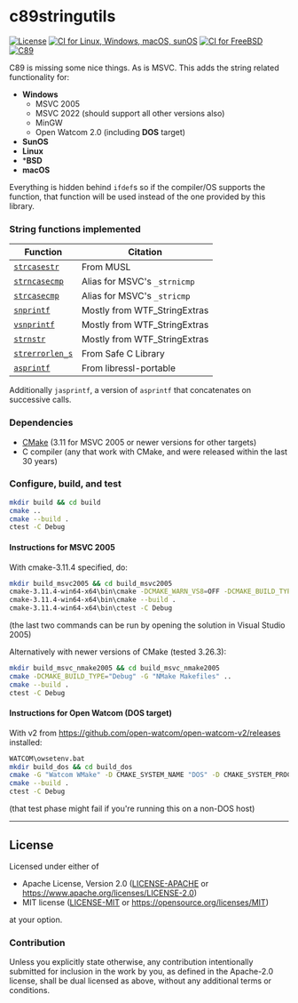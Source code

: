 c89stringutils
==============
[![License](https://img.shields.io/badge/license-Apache--2.0%20OR%20MIT-blue.svg)](https://opensource.org/licenses/Apache-2.0)
[![CI for Linux, Windows, macOS, sunOS](https://github.com/offscale/c89stringutils/actions/workflows/linux-Windows-macOS-sunOS.yml/badge.svg)](https://github.com/offscale/c89stringutils/actions/workflows/github-actions.yml)
[![CI for FreeBSD](https://api.cirrus-ci.com/github/offscale/c89stringutils.svg)](https://cirrus-ci.com/github/offscale/c89stringutils)
[![C89](https://img.shields.io/badge/C-89-blue)](https://en.wikipedia.org/wiki/C89_(C_version))

C89 is missing some nice things. As is MSVC.
This adds the string related functionality for:
- **Windows**
  - MSVC 2005
  - MSVC 2022 (should support all other versions also)
  - MinGW
  - Open Watcom 2.0 (including **DOS** target)
- **SunOS**
- **Linux**
- ***BSD**
- **macOS**

Everything is hidden behind `ifdef`s so if the compiler/OS supports the function, that function will be used instead of the one provided by this library.

### String functions implemented

  | Function                                                                | Citation                     |
----------------------------------------------------------------------------|------------------------------|
  | [`strcasestr`](https://www.freebsd.org/cgi/man.cgi?query=strcasestr)    | From MUSL                    |
  | [`strncasecmp`](https://www.freebsd.org/cgi/man.cgi?query=strncasecmp)  | Alias for MSVC's `_strnicmp` |
  | [`strcasecmp`](https://www.freebsd.org/cgi/man.cgi?query=strcasecmp)    | Alias for MSVC's `_stricmp`  |
  | [`snprintf`](https://www.freebsd.org/cgi/man.cgi?query=snprintf)        | Mostly from WTF_StringExtras |
  | [`vsnprintf`](https://www.freebsd.org/cgi/man.cgi?query=vsnprintf)      | Mostly from WTF_StringExtras |
  | [`strnstr`](https://www.freebsd.org/cgi/man.cgi?query=strnstr)          | Mostly from WTF_StringExtras |
  | [`strerrorlen_s`](https://en.cppreference.com/w/c/string/byte/strerror) | From Safe C Library          |
  | [`asprintf`](https://www.freebsd.org/cgi/man.cgi?query=asprintf)        | From libressl-portable       |

Additionally `jasprintf`, a version of `asprintf` that concatenates on successive calls.

### Dependencies

- [CMake](https://cmake.org) (3.11 for MSVC 2005 or newer versions for other targets)
- C compiler (any that work with CMake, and were released within the last 30 years)

### Configure, build, and test

```bash
mkdir build && cd build
cmake ..
cmake --build .
ctest -C Debug
```

#### Instructions for MSVC 2005

With cmake-3.11.4 specified, do:
```sh
mkdir build_msvc2005 && cd build_msvc2005
cmake-3.11.4-win64-x64\bin\cmake -DCMAKE_WARN_VS8=OFF -DCMAKE_BUILD_TYPE="Debug" -G "Visual Studio 8 2005" ..
cmake-3.11.4-win64-x64\bin\cmake --build .
cmake-3.11.4-win64-x64\bin\ctest -C Debug
```
(the last two commands can be run by opening the solution in Visual Studio 2005)

Alternatively with newer versions of CMake (tested 3.26.3):
```sh
mkdir build_msvc_nmake2005 && cd build_msvc_nmake2005
cmake -DCMAKE_BUILD_TYPE="Debug" -G "NMake Makefiles" ..
cmake --build .
ctest -C Debug
```

#### Instructions for Open Watcom (DOS target)

With v2 from https://github.com/open-watcom/open-watcom-v2/releases installed:
```sh
WATCOM\owsetenv.bat
mkdir build_dos && cd build_dos
cmake -G "Watcom WMake" -D CMAKE_SYSTEM_NAME "DOS" -D CMAKE_SYSTEM_PROCESSOR "I86" ..
cmake --build .
ctest -C Debug
```
(that test phase might fail if you're running this on a non-DOS host)

---

## License

Licensed under either of

- Apache License, Version 2.0 ([LICENSE-APACHE](LICENSE-APACHE) or <https://www.apache.org/licenses/LICENSE-2.0>)
- MIT license ([LICENSE-MIT](LICENSE-MIT) or <https://opensource.org/licenses/MIT>)

at your option.

### Contribution

Unless you explicitly state otherwise, any contribution intentionally submitted
for inclusion in the work by you, as defined in the Apache-2.0 license, shall be
dual licensed as above, without any additional terms or conditions.
